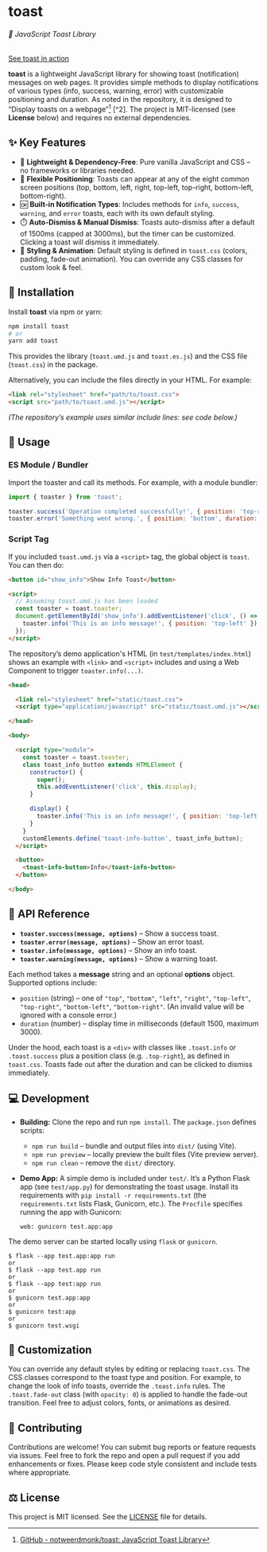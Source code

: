 # toast

###### 🔔 JavaScript Toast Library

[See toast in action](https://toast-uxkl.onrender.com)

**toast** is a lightweight JavaScript library for showing toast (notification) messages on web pages. It provides simple methods to display notifications of various types (info, success, warning, error) with customizable positioning and duration. As noted in the repository, it is designed to “Display toasts on a webpage”[^1] [^2]. The project is MIT-licensed (see **License** below) and requires no external dependencies.

## ✨ Key Features

* 🚀 **Lightweight & Dependency-Free**: Pure vanilla JavaScript and CSS – no frameworks or libraries needed.
* 📍 **Flexible Positioning**: Toasts can appear at any of the eight common screen positions (top, bottom, left, right, top-left, top-right, bottom-left, bottom-right).
* 🆗 **Built-in Notification Types**: Includes methods for `info`, `success`, `warning`, and `error` toasts, each with its own default styling.
* ⏱️ **Auto-Dismiss & Manual Dismiss**: Toasts auto-dismiss after a default of 1500ms (capped at 3000ms), but the timer can be customized. Clicking a toast will dismiss it immediately.
* 🎨 **Styling & Animation**: Default styling is defined in `toast.css` (colors, padding, fade-out animation). You can override any CSS classes for custom look & feel.

## 💾 Installation

Install **toast** via npm or yarn:

```bash
npm install toast
# or
yarn add toast
```

This provides the library (`toast.umd.js` and `toast.es.js`) and the CSS file (`toast.css`) in the package.

Alternatively, you can include the files directly in your HTML. For example:

```html
<link rel="stylesheet" href="path/to/toast.css">
<script src="path/to/toast.umd.js"></script>
```

*(The repository’s example uses similar include lines: see code below.)*

## 🔧 Usage

### ES Module / Bundler

Import the toaster and call its methods. For example, with a module bundler:

```js
import { toaster } from 'toast';

toaster.success('Operation completed successfully!', { position: 'top-right', duration: 2000 });
toaster.error('Something went wrong.', { position: 'bottom', duration: 2500 });
```

### Script Tag

If you included `toast.umd.js` via a `<script>` tag, the global object is `toast`. You can then do:

```html
<button id="show_info">Show Info Toast</button>

<script>
  // Assuming toast.umd.js has been loaded
  const toaster = toast.toaster;
  document.getElementById('show_info').addEventListener('click', () => {
    toaster.info('This is an info message!', { position: 'top-left' });
  });
</script>
```

The repository’s demo application's HTML (in `test/templates/index.html`) shows an example with `<link>` and `<script>` includes and using a Web Component to trigger `toaster.info(...)`.

```html
<head>

  <link rel="stylesheet" href="static/toast.css">
  <script type="application/javascript" src="static/toast.umd.js"></script>

</head>

<body>

  <script type="module">
    const toaster = toast.toaster;
    class toast_info_button extends HTMLElement {
      constructor() {
        super();
        this.addEventListener('click', this.display);
      }

      display() {
        toaster.info('This is an info message!', { position: 'top-left'});
      }
    }
    customElements.define('toast-info-button', toast_info_button);
  </script>

  <button>
    <toast-info-button>Info</toast-info-button>
  </button>

</body>
```

## 📘 API Reference

* **`toaster.success(message, options)`** – Show a success toast.
* **`toaster.error(message, options)`** – Show an error toast.
* **`toaster.info(message, options)`** – Show an info toast.
* **`toaster.warning(message, options)`** – Show a warning toast.

Each method takes a **message** string and an optional **options** object. Supported options include:

* `position` (string) – one of `"top"`, `"bottom"`, `"left"`, `"right"`, `"top-left"`, `"top-right"`, `"bottom-left"`, `"bottom-right"`. (An invalid value will be ignored with a console error.)
* `duration` (number) – display time in milliseconds (default 1500, maximum 3000).

Under the hood, each toast is a `<div>` with classes like `.toast.info` or `.toast.success` plus a position class (e.g. `.top-right`), as defined in `toast.css`. Toasts fade out after the duration and can be clicked to dismiss immediately.

## 💻 Development

* **Building:** Clone the repo and run `npm install`. The `package.json` defines scripts:

  * `npm run build` – bundle and output files into `dist/` (using Vite).
  * `npm run preview` – locally preview the built files (Vite preview server).
  * `npm run clean` – remove the `dist/` directory.

* **Demo App:** A simple demo is included under `test/`. It’s a Python Flask app (see `test/app.py`) for demonstrating the toast usage. Install its requirements with `pip install -r requirements.txt` (the `requirements.txt` lists Flask, Gunicorn, etc.). The `Procfile` specifies running the app with Gunicorn:

  ```
  web: gunicorn test.app:app
  ```

The demo server can be started locally using `flask` or `gunicorn`.

  ```console
  $ flask --app test.app:app run
  or
  $ flask --app test.app run
  or
  $ flask --app test:app run
  or
  $ gunicorn test.app:app
  or
  $ gunicorn test:app
  or
  $ gunicorn test.wsgi
  ```

## 🎨 Customization

You can override any default styles by editing or replacing `toast.css`. The CSS classes correspond to the toast type and position. For example, to change the look of info toasts, override the `.toast.info` rules. The `.toast.fade-out` class (with `opacity: 0`) is applied to handle the fade-out transition. Feel free to adjust colors, fonts, or animations as desired.

## 🤝 Contributing

Contributions are welcome! You can submit bug reports or feature requests via issues. Feel free to fork the repo and open a pull request if you add enhancements or fixes. Please keep code style consistent and include tests where appropriate.

## ⚖️ License

This project is MIT licensed. See the [LICENSE](LICENSE) file for details.

[^1]: [GitHub - notweerdmonk/toast: JavaScript Toast Library](https://github.com/notweerdmonk/toast)
